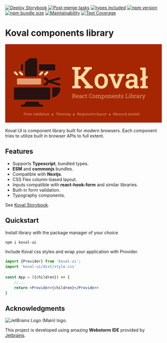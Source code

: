[![Deploy Storybook](https://github.com/morewings/koval-ui/actions/workflows/pages.yml/badge.svg)](https://github.com/morewings/koval-ui/actions/workflows/pages.yml)
[![Post-merge tasks](https://github.com/morewings/koval-ui/actions/workflows/merge-jobs.yml/badge.svg)](https://github.com/morewings/koval-ui/actions/workflows/merge-jobs.yml)
[![types included](https://img.shields.io/github/package-json/types/morewings/koval-ui)](https://github.com/morewings/koval-ui)
[![npm version](https://badge.fury.io/js/koval-ui.svg)](https://www.npmjs.com/package/koval-ui)
[![npm bundle size](https://deno.bundlejs.com/badge?q=koval-ui@latest&config={"esbuild":{"external":["react","react-dom"]}})](https://bundlejs.com/?bundle&q=koval-ui@latest&config={"analysis":"treemap","esbuild":{"external":["react","react-dom"]}})
[![Maintainability](https://api.codeclimate.com/v1/badges/e29c783c1a63b2055378/maintainability)](https://codeclimate.com/github/morewings/koval-ui/maintainability)
[![Test Coverage](https://api.codeclimate.com/v1/badges/e29c783c1a63b2055378/test_coverage)](https://codeclimate.com/github/morewings/koval-ui/test_coverage)

# Koval components library

[![NPM library Create React App template logo](./design/logo.png)](#)

Koval UI is component library built for modern browsers. Each component tries to utilize built in browser APIs to full extent.

## Features

- Supports **Typescript**, bundled types.
- **ESM** and **commonjs** bundles.
- Compatible with **Nextjs**.
- CSS Flex column-based layout.
- Inputs compatible with **react-hook-form** and similar libraries.
- Built-in form validation.
- Typography components.

See [Koval Storybook](https://morewings.github.io/koval-ui/).

## Quickstart

Install library with the package manager of your choice

```bash
npm i koval-ui
```

Include Koval css styles and wrap your application with Provider.

```jsx
import {Provider} from 'koval-ui';
import 'koval-ui/dist/style.css'

const App = ({children}) => {
    //...
    return <Provider>{children}</Provider>
}
```

## Acknowledgments

<img width="222" src="https://resources.jetbrains.com/storage/products/company/brand/logos/jb_beam.png" alt="JetBrains Logo (Main) logo.">

This project is developed using amazing **Webstorm IDE** provided by [Jetbrains](https://www.jetbrains.com).


